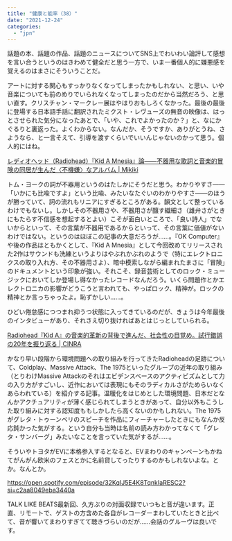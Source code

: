 ```yaml
---
title: "健康と能率（38）"
date: "2021-12-24"
categories: 
  - "jpn"
---
```


話題の本、話題の作品、話題のニュースについてSNS上でわいわい論評して感想を言い合うというのはきわめて健全だと思う一方で、いま一番個人的に嫌悪感を覚えるのはまさにそういうことだ。

アートに対する関心もすっかりなくなってしまったかもしれない、と思い、いや音楽についても前のめりでいられなくなってしまったのだから当然だろう、と思い直す。クリスチャン・マークレー展はやはりおもしろくなかった。最後の最後に登場する日本語手話に翻訳されたミクスト・レヴューズの無音の映像は、はっとさせられた気分になったあとで、「いや、これでよかったのか？」と、なにかぐるりと裏返った。よくわからない。なんだか、そうですか、ありがとうね、さようなら、と一言そえて、引導を渡すくらいでいいんじゃないのかって思う。個人的にはね。

[レディオヘッド（Radiohead）『Kid A Mnesia』論――不器用な歌詞と音楽的冒険の同居が生んだ〈不機嫌〉なアルバム | Mikiki](https://mikiki.tokyo.jp/articles/-/30652)

トム・ヨークの詞が不器用というのはたしかにそうだと思う。わかりやすさ――「いかにも比喩ですよ」という比喩、みたいなたぐいのわかりやすさ――のほうが勝っていて、詞の流れもリニアにすぎるところがある。韻文として整っているわけでもないし。しかしその不器用さや、不器用さが醸す繊細さ（雄弁さがときにもたらす不信感を想起するとよい）こそが面白いところで、「良い詩人」でないからといって、その言葉が不器用であるからといって、その言葉に価値がないわけではない。というのはほぼこの記事の大意だろうが……。『OK Computer』や後の作品はともかくとして、『Kid A Mnesia』として今回改めてリリースされた2作はサウンドも洗練というよりはやぶれかぶれのようで（特にエレクトロニクスの取り入れ方、その不器用さよ）、暗中模索しながら編まれたまさに「冒険」のドキュメントという印象が強い。それこそ、録音芸術としてのロック・ミュージックにおいてしか登場し得なかったレコードなんだろう。いくら問題作とかエレクトロニカの影響がどうこうと言われても、やっぱロック、精神が。ロックの精神とか言っちゃったよ。恥ずかしい……。

ひどい倦怠感につつまれ抑うつ状態に入ってきているのだが、きょうは今年最後のインタビューがあり、それさえ切り抜ければあとはじっとしていられる。

[Radiohead『Kid A』の音楽的革新の背後で進んだ、社会性の目覚め。試行錯誤の20年を振り返る | CINRA](https://www.cinra.net/article/202112-radiohead_ymmtscl)

かなり早い段階から環境問題への取り組みを行ってきたRadioheadの足跡について、Coldplay、Massive Attack、The 1975といったグループの近年の取り組み（とりわけMassive Attackのそれはエビデンスベースのアクティビズムとして力の入り方がすごいし、近作においては表現にもそのラディカルさがためらいなくあらわれている）を紹介する記事。温暖化をはじめとした環境問題、日本だとなんかアクチュアリティが薄く感じられてしまうときがあって、自分以外もこうした取り組みに対する認知度ももしかしたら高くないのかもしれない。The 1975がグレタ・トゥーンベリのスピーチを作品にフィーチャーしたときにもなんか反応鈍かった気がする。という自分も当時は名前の読み方わかってなくて「グレタ・サンバーグ」みたいなことを言っていた気がするが……。

そういやトヨタがEVに本格参入するとなると、EVまわりのキャンペーンもかねてがんがん欧米のフェスとかに名前貸してったりするのかもしれないよな。とか。なんとか。

https://open.spotify.com/episode/32KqIJ5E4K8TqnkIaRESC2?si=c2aa8049eba3440a

TALK LIKE BEATS最新回、久方ぶりの対面収録でいつもと音が違います。正直、リモートで、ゲストの方含めた各自がレコーダーまわしていたときと比べて、音が響いてまわりすぎてて聴きづらいのだが……会話のグルーヴは良いです。
